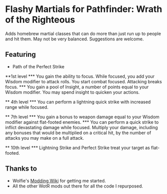 # Flashy Martials for Pathfinder: Wrath of the Righteous 

Adds homebrew martial classes that can do more than just run up to people and hit them. May not be very balanced. Suggestions are welcome.   

## Featuring

* Path of the Perfect Strike

**1st level 
*** You gain the ability to focus. While focused, you add your Wisdom modifier to attack rolls. You start combat focused. Attacking breaks focus.
*** You gain a pool of Insight, a number of points equal to your Wisdom modifier. You may spend insight to quicken your actions.

** 4th level
*** You can perform a lightning quick strike with increased range while focused.

** 7th level
*** You gain a bonus to weapon damage equal to your Wisdom modifier against flat-footed enemies.
*** You can perform a quick strike to inflict devastating damage while focused. Multiply your damage, including any bonuses that would be multiplied on a critical hit, by the number of attacks you may make on a full attack.

** 10th level
*** Lightning Strike and Perfect Strike treat your target as flat-footed.

## Thanks to  
-   Wolfie's [Modding Wiki](https://github.com/WittleWolfie/OwlcatModdingWiki/wiki) for getting me started.
-   All the other WotR mods out there for all the code I repurposed.
